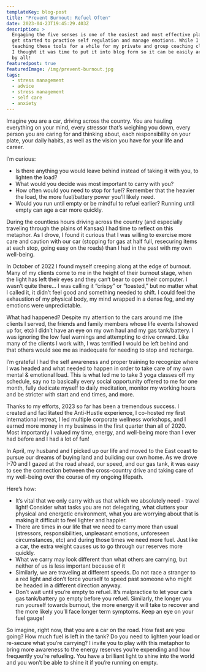 ```yaml
---
templateKey: blog-post
title: "Prevent Burnout: Refuel Often"
date: 2023-04-23T19:45:29.403Z
description: >
  Engaging the five senses is one of the easiest and most effective places to
  get started to practice self regulation and manage emotions. While I’ve been
  teaching these tools for a while for my private and group coaching clients,
  I thought it was time to put it into blog form so it can be easily accessible
  by all!
featuredpost: true
featuredImage: /img/prevent-burnout.jpg
tags:
  - stress management
  - advice
  - stress management
  - self care
  - anxiety
---
```


Imagine you are a car, driving across the country. You are hauling everything on your mind, every stressor that’s weighing you down, every person you are caring for and thinking about, each responsibility on your plate, your daily habits, as well as the vision you have for your life and career.

I’m curious:

- Is there anything you would leave behind instead of taking it with you, to lighten the load?
- What would you decide was most important to carry with you?
- How often would you need to stop for fuel? Remember that the heavier the load, the more fuel/battery power you’ll likely need.
- Would you run until empty or be mindful to refuel earlier? Running until empty can age a car more quickly.

During the countless hours driving across the country (and especially traveling through the plains of Kansas) I had time to reflect on this metaphor. As I drove, I found it curious that I was willing to exercise more care and caution with our car (stopping for gas at half full, resecuring items at each stop, going easy on the roads) than I had in the past with my own well-being.

In October of 2022 I found myself creeping along at the edge of burnout. Many of my clients come to me in the height of their burnout stage, when the light has left their eyes and they can’t bear to open their computer. I wasn’t quite there… I was calling it “crispy” or “toasted,” but no matter what I called it, it didn’t feel good and something needed to shift. I could feel the exhaustion of my physical body, my mind wrapped in a dense fog, and my emotions were unpredictable.

What had happened? Despite my attention to the cars around me (the clients I served, the friends and family members whose life events I showed up for, etc) I didn’t have an eye on my own haul and my gas tank/battery. I was ignoring the low fuel warnings and attempting to drive onward. Like many of the clients I work with, I was terrified I would be left behind and that others would see me as inadequate for needing to stop and recharge.

I’m grateful I had the self awareness and proper training to recognize where I was headed and what needed to happen in order to take care of my own mental & emotional load. This is what led me to take 3 yoga classes off my schedule, say no to basically every social opportunity offered to me for one month, fully dedicate myself to daily meditation, monitor my working hours and be stricter with start and end times, and more.

Thanks to my efforts, 2023 so far has been a tremendous success. I created and facilitated the Anti-Hustle experience, I co-hosted my first international retreat, I led multiple corporate wellness workshops, and I earned more money in my business in the first quarter than all of 2020. Most importantly I valued my time, energy, and well-being more than I ever had before and I had a lot of fun!

In April, my husband and I picked up our life and moved to the East coast to pursue our dreams of buying land and building our own home. As we drove I-70 and I gazed at the road ahead, our speed, and our gas tank, it was easy to see the connection between the cross-country drive and taking care of my well-being over the course of my ongoing lifepath.

Here’s how:

- It’s vital that we only carry with us that which we absolutely need - travel light! Consider what tasks you are not delegating, what clutters your physical and energetic environment, what you are worrying about that is making it difficult to feel lighter and happier.
- There are times in our life that we need to carry more than usual (stressors, responsibilities, unpleasant emotions, unforeseen circumstances, etc) and during those times we need more fuel. Just like a car, the extra weight causes us to go through our reserves more quickly.
- What we carry may look different than what others are carrying, but neither of us is less important because of it
- Similarly, we are traveling at different speeds. Do not race a stranger to a red light and don’t force yourself to speed past someone who might be headed in a different direction anyway.
- Don’t wait until you’re empty to refuel. It’s malpractice to let your car’s gas tank/battery go empty before you refuel. Similarly, the longer you run yourself towards burnout, the more energy it will take to recover and the more likely you’ll face longer term symptoms. Keep an eye on your fuel gauge!

So imagine, right now, that you are a car on the road. How fast are you going? How much fuel is left in the tank? Do you need to lighten your load or re-secure what you’re carrying? I invite you to play with this metaphor to bring more awareness to the energy reserves you’re expending and how frequently you’re refueling. You have a brilliant light to shine into the world and you won’t be able to shine it if you’re running on empty.
